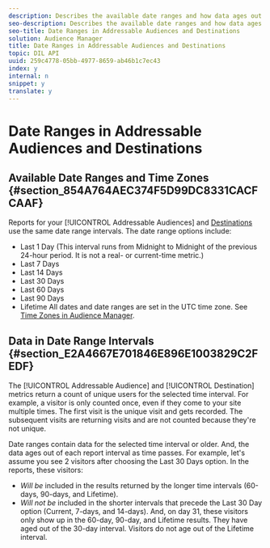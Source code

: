 ```yaml
---
description: Describes the available date ranges and how data ages out of each interval in the reports for an Addressable Audience or Destination.
seo-description: Describes the available date ranges and how data ages out of each interval in the reports for an Addressable Audience or Destination.
seo-title: Date Ranges in Addressable Audiences and Destinations
solution: Audience Manager
title: Date Ranges in Addressable Audiences and Destinations
topic: DIL API
uuid: 259c4778-05bb-4977-8659-ab46b1c7ec43
index: y
internal: n
snippet: y
translate: y
---
```


# Date Ranges in Addressable Audiences and Destinations


## Available Date Ranges and Time Zones {#section_854A764AEC374F5D99DC8331CACFCAAF}

Reports for your [!UICONTROL  Addressable Audiences] and [ Destinations](../../c_features/c_destinations/c_destinations.md#concept_5BDA346C376C4B719EA394108AB2735A) use the same date range intervals. The date range options include: 

* Last 1 Day (This interval runs from Midnight to Midnight of the previous 24-hour period. It is not a real- or current-time metric.)
* Last 7 Days
* Last 14 Days
* Last 30 Days
* Last 60 Days
* Last 90 Days
* Lifetime
All dates and date ranges are set in the UTC time zone. See [ Time Zones in Audience Manager](../../c_reference/aam-time-zones.md#concept_9E98F473CB1A4A81A68C68CA552D9507). 

## Data in Date Range Intervals {#section_E2A4667E701846E896E1003829C2FEDF}

The [!UICONTROL  Addressable Audience] and [!UICONTROL  Destination] metrics return a count of unique users for the selected time interval. For example, a visitor is only counted once, even if they come to your site multiple times. The first visit is the unique visit and gets recorded. The subsequent visits are returning visits and are not counted because they're not unique. 

Date ranges contain data for the selected time interval or older. And, the data ages out of each report interval as time passes. For example, let's assume you see 2 visitors after choosing the Last 30 Days option. In the reports, these visitors: 

* *Will be* included in the results returned by the longer time intervals (60-days, 90-days, and Lifetime).
* *Will not be* included in the shorter intervals that precede the Last 30 Day option (Current, 7-days, and 14-days).
And, on day 31, these visitors only show up in the 60-day, 90-day, and Lifetime results. They have aged out of the 30-day interval. Visitors do not age out of the Lifetime interval. 
